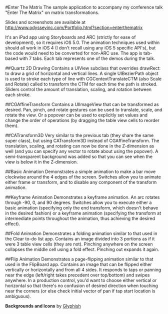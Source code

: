 #Enter The MatrixThe sample application to accompany my conference talk "Enter The Matrix" on matrix transformations.Slides and screenshots are available at http://www.odysseyinc.com/Portfolio.html?section=enterthematrixIt's an iPad app using Storyboards and ARC (strictly for ease of development), so it requires iOS 5.0.  The animation techniques used within should all work in iOS 4 (I don't recall using any iOS 5 specific API's), but the code would need to be converted for non-ARC use.  The app is tab-based with 7 tabs.  Each tab represents one of the demos during the talk.##Quartz 2D DrawingContains a UIView subclass that overrides drawRect: to draw a grid of horizontal and vertical lines.  A single UIBezierPath object is used to stroke each type of line with CGContextTranslateCTM (also Scale and Rotate) called to transform the CTM for each time the path is stroked.  Sliders control the amount of translation, scaling, and rotation between each stroke.##CGAffineTransformContains a UIImageView that can be transformed as desired.  Pan, pinch, and rotate gestures can be used to translate, scale, and rotate the view.  Or a popover can be used to explicitly set values and change the order of operations (by dragging the table view cells to reorder them).##CATransform3DVery similar to the previous tab (they share the same super class), but using CATransform3D instead of CGAffineTransform.  The translation, scaling, and rotating can now be done in the Z-dimension as well (and you can specify any vector to rotate about using the popover).  A semi-transparent background was added so that you can see when the view is below it in the Z-dimension.##Basic AnimationDemonstrates a simple animation to make a bar move clockwise around the 4 edges of the screen.  Switches allow you to animate either frame or transform, and to disable any component of the transform animation.##Keyframe AnimationDemonstrates a keyframe animation.  An arc rotates through -90, 0, and 90 degrees.  Switches allow you to execute either a basic animation (specifying only the end transform, which doesn't behave in the desired fashion) or a keyframe animation (specifying the transform at intermediate points throughout the animation, thus achieving the desired effect).##Fold AnimationDemonstrates a folding animation similar to that used in the Clear to-do list app.  Contains an image divided into 3 portions as if it were 3 table view cells (they are not).  Pinching anywhere on the screen collapses the middle cell using a fold effect.  Pinching out expands it again.##Flip AnimationDemonstrates a page-flipping animation similar to that used in the FlipBoard app.  Contains an image that can be flipped either vertically or horizontally and from all 4 sides.  It responds to taps or panning near the edge (left/right takes precedent over top/bottom) and swipes anywhere.  In a production control, you'd want to choose either vertical or horizontal so that there's no confusion of desired direction when touching near the corners (or else check initial vector of pan if tap start location is ambiguous).    __Backgrounds and Icons__ by [Glyphish](http://glyphish.com/)